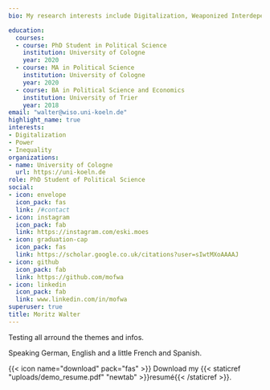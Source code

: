 ```yaml
---
bio: My research interests include Digitalization, Weaponized Interdependence and Business Power.

education:
  courses:
  - course: PhD Student in Political Science
    institution: University of Cologne
    year: 2020
  - course: MA in Political Science
    institution: University of Cologne
    year: 2020
  - course: BA in Political Science and Economics
    institution: University of Trier
    year: 2018
email: "walter@wiso.uni-koeln.de"
highlight_name: true
interests:
- Digitalization
- Power
- Inequality
organizations:
- name: University of Cologne
  url: https://uni-koeln.de
role: PhD Student of Political Science
social:
- icon: envelope
  icon_pack: fas
  link: /#contact
- icon: instagram
  icon_pack: fab
  link: https://instagram.com/eski.moes
- icon: graduation-cap
  icon_pack: fas
  link: https://scholar.google.co.uk/citations?user=sIwtMXoAAAAJ
- icon: github
  icon_pack: fab
  link: https://github.com/mofwa
- icon: linkedin
  icon_pack: fab
  link: www.linkedin.com/in/mofwa
superuser: true
title: Moritz Walter
---
```


Testing all arround the themes and infos.

Speaking German, English and a little French and Spanish.

{{< icon name="download" pack="fas" >}} Download my {{< staticref "uploads/demo_resume.pdf" "newtab" >}}resumé{{< /staticref >}}.
